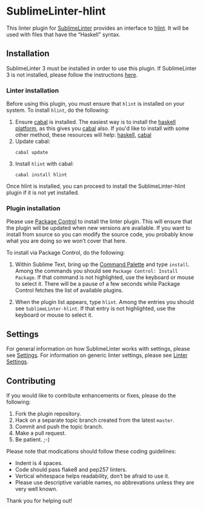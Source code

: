SublimeLinter-hlint
=========================

This linter plugin for [SublimeLinter][SublimeLinter] provides an interface to [hlint][hlint]. It will be used with files that have the “Haskell” syntax.

## Installation
SublimeLinter 3 must be installed in order to use this plugin. If SublimeLinter 3 is not installed, please follow the instructions [here][SublimeLinter Installation].

### Linter installation
Before using this plugin, you must ensure that `hlint` is installed on your system. To install `hlint`, do the following:

1. Ensure [cabal][cabal] is installed. The easiest way is to install the [haskell platform][haskell platform], as this gives you [cabal][cabal] also. If you'd like to install with some other method, these resources will help: [haskell][haskell], [cabal][cabal]
1. Update cabal:
    ```
    cabal update
    ```
1. Install `hlint` with cabal:
    ```
    cabal install hlint
    ```

Once hlint is installed, you can proceed to install the SublimeLinter-hlint plugin if it is not yet installed.

### Plugin installation
Please use [Package Control][Package Control] to install the linter plugin. This will ensure that the plugin will be updated when new versions are available. If you want to install from source so you can modify the source code, you probably know what you are doing so we won’t cover that here.

To install via Package Control, do the following:

1. Within Sublime Text, bring up the [Command Palette][Command Palette] and type `install`. Among the commands you should see `Package Control: Install Package`. If that command is not highlighted, use the keyboard or mouse to select it. There will be a pause of a few seconds while Package Control fetches the list of available plugins.

1. When the plugin list appears, type `hlint`. Among the entries you should see `SublimeLinter-hlint`. If that entry is not highlighted, use the keyboard or mouse to select it.

## Settings
For general information on how SublimeLinter works with settings, please see [Settings][SublimeLinter Settings]. For information on generic linter settings, please see [Linter Settings][SublimeLinter Linter Settings].

## Contributing
If you would like to contribute enhancements or fixes, please do the following:

1. Fork the plugin repository.
1. Hack on a separate topic branch created from the latest `master`.
1. Commit and push the topic branch.
1. Make a pull request.
1. Be patient.  ;-)

Please note that modications should follow these coding guidelines:

- Indent is 4 spaces.
- Code should pass flake8 and pep257 linters.
- Vertical whitespace helps readability, don’t be afraid to use it.
- Please use descriptive variable names, no abbrevations unless they are very well known.

Thank you for helping out!

[SublimeLinter]: https://github.com/SublimeLinter/SublimeLinter3
[SublimeLinter Installation]: https://github.com/SublimeLinter/SublimeLinter.github.io/wiki/Installation
[SublimeLinter Settings]: https://github.com/SublimeLinter/SublimeLinter.github.io/wiki/Settings
[SublimeLinter Linter Settings]: https://github.com/SublimeLinter/SublimeLinter.github.io/wiki/Linter-Settings
[Package Control]: https://sublime.wbond.net/installation
[Command Palette]: http://docs.sublimetext.info/en/sublime-text-3/extensibility/command_palette.html
[hlint]: http://community.haskell.org/~ndm/hlint/
[haskell platform]: http://www.haskell.org/platform/
[haskell]: http://www.haskell.org/haskellwiki/Haskell
[cabal]: http://www.haskell.org/cabal/

